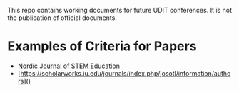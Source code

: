 This repo contains working documents for future UDIT conferences.
It is not the publication of official documents.

# Examples of Criteria for Papers

+ [Nordic Journal of STEM Education](https://www.ntnu.no/ojs/index.php/njse/information/authors)
+ [https://scholarworks.iu.edu/journals/index.php/josotl/information/authors]()

